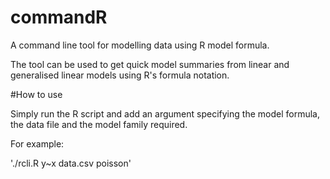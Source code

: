 # commandR


A command line tool for modelling data using R model formula.

The tool can be used to get quick model summaries from linear and generalised linear models using R's formula notation.


#How to use 


Simply run the R script and add an argument specifying the model formula, the data file and the model family required. 

For example:

'./rcli.R y~x data.csv poisson'




